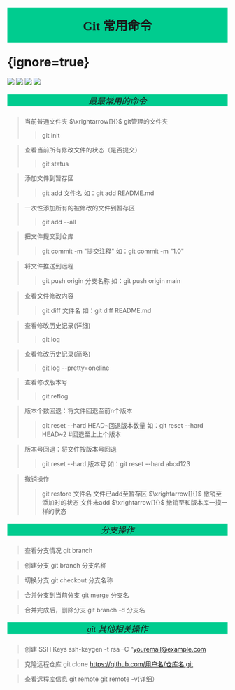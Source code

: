 # <p style='text-align:center;font-family:Verdana;font-weight:600;background-color:#00cc8f;vertical-align:middle;padding:20px;margin-top:60px'>Git 常用命令</p> {ignore=true}

[![](https://img.shields.io/badge/Yu%20Chen-chen11976%40gtiit.edu.cn-%2300FFFF)](chen11976@gtiit.edu.cn) [![](https://img.shields.io/badge/Code%20in-Latex%20--%20Katex-%23ffd700)]()  [![](https://img.shields.io/badge/Yu%20Chen-Home-%09%234169E1)](https://offsaying.github.io) [![](https://img.shields.io/badge/Mozilla%20Public%20License-2.0-rgb(27%2C181%2C214))](https://www.mozilla.org/en-US/MPL/2.0/)

##### <p style='text-align:center;font-size:19px;font-family:Verdana;font-weight:600;font-weight:1;background-color:#00cc8f;vertical-align:middle;padding:0px;margin-top:0px'>最最常用的命令</p>
>当前普通文件夹 $\xrightarrow[]{}$ git管理的文件夹
>>git init

>查看当前所有修改文件的状态（是否提交）
>>git status

>添加文件到暂存区
>>git add 文件名
如：git add README.md

>一次性添加所有的被修改的文件到暂存区
>>git add --all


>把文件提交到仓库
>>git commit -m "提交注释"
如：git commit -m "1.0"

>将文件推送到远程
>>git push origin 分支名称
如：git push origin main 

>查看文件修改内容
>>git diff 文件名
如：git diff README.md

>查看修改历史记录(详细)
>>git log

>查看修改历史记录(简略)
>>git log --pretty=oneline

>查看修改版本号
>>git reflog

>版本个数回退：将文件回退至前n个版本
>>git reset --hard HEAD~回退版本数量 
如：git reset --hard HEAD~2 #回退至上上个版本

>版本号回退：将文件按版本号回退
>>git reset --hard 版本号
如：git reset --hard abcd123

>撤销操作
>>git restore 文件名
文件已add至暂存区 $\xrightarrow[]{}$ 撤销至添加时的状态
文件未add $\xrightarrow[]{}$ 撤销至和版本库一摸一样的状态


##### <p style='text-align:center;font-size:19px;font-family:Verdana;font-weight:600;font-weight:1;background-color:#00cc8f;vertical-align:middle;padding:0px;margin-top:0px'>分支操作</p>

>查看分支情况
git branch

>创建分支
git branch 分支名称

>切换分支
git checkout 分支名称

>合并分支到当前分支
git merge 分支名

>合并完成后，删除分支
git branch -d 分支名


##### <p style='text-align:center;font-size:19px;font-family:Verdana;font-weight:600;font-weight:1;background-color:#00cc8f;vertical-align:middle;padding:0px;margin-top:0px'>git 其他相关操作</p>

>创建 SSH Keys
ssh-keygen -t rsa –C “youremail@example.com

>克隆远程仓库
git clone https://github.com/用户名/仓库名.git

>查看远程库信息
git remote
git remote -v(详细）






